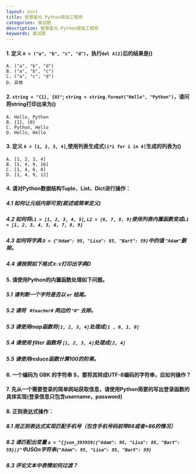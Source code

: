 ```yaml
---
layout: post
title: 智慧星光-Python爬虫工程师
categories: 面试题
description: 智慧星光-Python爬虫工程师
keywords: 面试题
---
```


#### 1. 定义 ``A = ("a", "b", "c", "d")``，执行``del A[2]``后的结果是()
```
A. ("a", "b", "d")
B. ("a", "b", "c")
C. ("a", "c", "d")
D. 异常
```
#### 2. ``string = "{1}, {0}"``; ``string = string.format("Hello", "Python")``，请问将string打印出来为()
```
A. Hello, Python 
B. {1}, {0}
C. Python, Hello
D. Hello, Hello
```
#### 3. 定义 ``A = [1, 2, 3, 4]``,使用列表生成式``[i*i for i in A]``生成的列表为()
```
A. [1, 2, 3, 4]
B. [1, 4, 9, 16]
C. [1, 4, 6, 8]
D. [1, 4, 9, 12]
```

#### 4. 请对Python数据结构Tuple、List、Dict进行操作：
##### 4.1 如何让元组内部可变(叙述或简单定义)
##### 4.2 如何将``L1 = [1, 2, 3, 4, 5]``, ``L2 = [6, 7, 8, 9]``使用列表内置函数变成``L1 = [1, 2, 3, 4, 5, 6, 7, 8, 9]``
##### 4.3 如何将字典 ``D = {"Adam": 95, "Lisa": 85, "Bart": 59}``中的值 ``"Adam"``删除。
##### 4.4 请按照如下格式 ``K:V``打印出字典D

#### 5. 请使用Python的内置函数处理如下问题。
##### 5.1 请判断一个字符是否以 ``er`` 结尾。
##### 5.2 请将 `` #teacher#`` 两边的 ``"#"`` 去除。
##### 5.3 请使用map函数将``[1, 2, 3, 4]``处理成``[1 , 0, 1, 0]``
##### 5.4 请使用 filter 函数将 ``[1, 2, 3, 4]``处理成``[2, 4]``
##### 5.5 请使用reduce函数计算100的阶乘。

#### 6. 一个编码为 GBK 的字符串 S，要将其转成UTF-8编码的字符串，应如何操作？
#### 7. 先从一个需要登录的简单网站获取信息，请使用Python简要的写出登录函数的具体实现(登录信息只包含username，password)
#### 8. 正则表达式操作：
##### 8.1 用正则表达式实现匹配手机号（包含手机号码前带86或者+86的情况）
##### 8.2 请匹配出变量 ``a = "{json_393939({"Adam": 95, "Lisa": 85, "Bart": 59})}"``中JSOn字符串``{"Adam": 95, "Lisa": 85, "Bart": 59}``
##### 8.3 评论文本中表情如何过滤？